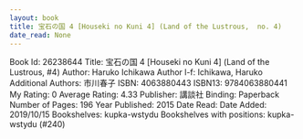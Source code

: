 ```yaml
---
layout: book
title: 宝石の国 4 [Houseki no Kuni 4] (Land of the Lustrous,  no. 4)
date_read: None
---
```


Book Id: 26238644
Title: 宝石の国 4 [Houseki no Kuni 4] (Land of the Lustrous, #4)
Author: Haruko Ichikawa
Author l-f: Ichikawa, Haruko
Additional Authors: 市川春子
ISBN: 4063880443
ISBN13: 9784063880441
My Rating: 0
Average Rating: 4.33
Publisher: 講談社
Binding: Paperback
Number of Pages: 196
Year Published: 2015
Date Read: 
Date Added: 2019/10/15
Bookshelves: kupka-wstydu
Bookshelves with positions: kupka-wstydu (#240)

